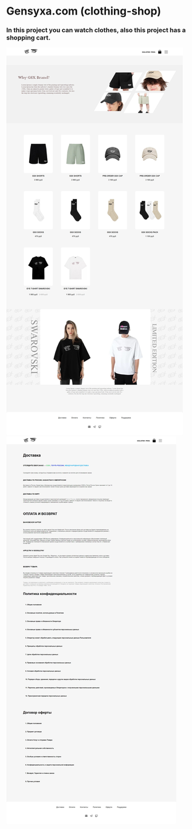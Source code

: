 # Gensyxa.com (clothing-shop)
### In this project you can watch clothes, also this project has a shopping cart.
<div>
  <img src="gensyxa.com(1).jpeg">
  <img src="gensyxa.com(2).jpeg">
 </div>

